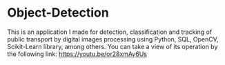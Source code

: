 # Object-Detection
This is an application I made for detection, classification and tracking of public transport by digital images processing using Python, SQL, OpenCV, Scikit-Learn library, among others.
You can take a view of its operation by the following link: https://youtu.be/or28xmAy6Us 
